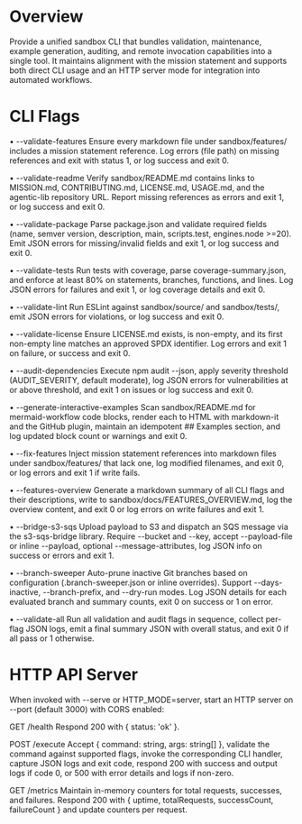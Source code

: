 # Overview
Provide a unified sandbox CLI that bundles validation, maintenance, example generation, auditing, and remote invocation capabilities into a single tool.  It maintains alignment with the mission statement and supports both direct CLI usage and an HTTP server mode for integration into automated workflows.

# CLI Flags
• --validate-features
  Ensure every markdown file under sandbox/features/ includes a mission statement reference.  Log errors (file path) on missing references and exit with status 1, or log success and exit 0.

• --validate-readme
  Verify sandbox/README.md contains links to MISSION.md, CONTRIBUTING.md, LICENSE.md, USAGE.md, and the agentic-lib repository URL.  Report missing references as errors and exit 1, or log success and exit 0.

• --validate-package
  Parse package.json and validate required fields (name, semver version, description, main, scripts.test, engines.node >=20).  Emit JSON errors for missing/invalid fields and exit 1, or log success and exit 0.

• --validate-tests
  Run tests with coverage, parse coverage-summary.json, and enforce at least 80% on statements, branches, functions, and lines.  Log JSON errors for failures and exit 1, or log coverage details and exit 0.

• --validate-lint
  Run ESLint against sandbox/source/ and sandbox/tests/, emit JSON errors for violations, or log success and exit 0.

• --validate-license
  Ensure LICENSE.md exists, is non-empty, and its first non-empty line matches an approved SPDX identifier.  Log errors and exit 1 on failure, or success and exit 0.

• --audit-dependencies
  Execute npm audit --json, apply severity threshold (AUDIT_SEVERITY, default moderate), log JSON errors for vulnerabilities at or above threshold, and exit 1 on issues or log success and exit 0.

• --generate-interactive-examples
  Scan sandbox/README.md for mermaid-workflow code blocks, render each to HTML with markdown-it and the GitHub plugin, maintain an idempotent ## Examples section, and log updated block count or warnings and exit 0.

• --fix-features
  Inject mission statement references into markdown files under sandbox/features/ that lack one, log modified filenames, and exit 0, or log errors and exit 1 if write fails.

• --features-overview
  Generate a markdown summary of all CLI flags and their descriptions, write to sandbox/docs/FEATURES_OVERVIEW.md, log the overview content, and exit 0 or log errors on write failures and exit 1.

• --bridge-s3-sqs
  Upload payload to S3 and dispatch an SQS message via the s3-sqs-bridge library.  Require --bucket and --key, accept --payload-file or inline --payload, optional --message-attributes, log JSON info on success or errors and exit 1.

• --branch-sweeper
  Auto-prune inactive Git branches based on configuration (.branch-sweeper.json or inline overrides).  Support --days-inactive, --branch-prefix, and --dry-run modes.  Log JSON details for each evaluated branch and summary counts, exit 0 on success or 1 on error.

• --validate-all
  Run all validation and audit flags in sequence, collect per-flag JSON logs, emit a final summary JSON with overall status, and exit 0 if all pass or 1 otherwise.

# HTTP API Server
When invoked with --serve or HTTP_MODE=server, start an HTTP server on --port (default 3000) with CORS enabled:

GET /health
  Respond 200 with { status: 'ok' }.

POST /execute
  Accept { command: string, args: string[] }, validate the command against supported flags, invoke the corresponding CLI handler, capture JSON logs and exit code, respond 200 with success and output logs if code 0, or 500 with error details and logs if non-zero.

GET /metrics
  Maintain in-memory counters for total requests, successes, and failures.  Respond 200 with { uptime, totalRequests, successCount, failureCount } and update counters per request.
